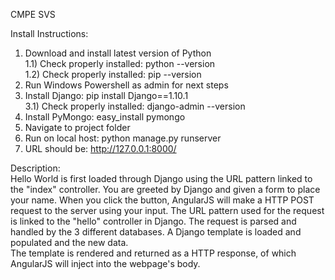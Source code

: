 CMPE SVS

Install Instructions: <br />
1) Download and install latest version of Python <br />
	1.1) Check properly installed: python --version <br />
	1.2) Check properly installed: pip --version <br />
2) Run Windows Powershell as admin for next steps <br />
3) Install Django: pip install Django==1.10.1 <br />
	3.1) Check properly installed: django-admin --version <br />
4) Install PyMongo: easy_install pymongo <br />
5) Navigate to project folder <br />
6) Run on local host: python manage.py runserver <br />
7) URL should be: http://127.0.0.1:8000/ <br />

Description: <br />
Hello World is first loaded through Django using the URL pattern linked to the "index" controller. 
You are greeted by Django and given a form to place your name. When you click the button, 
AngularJS will make a HTTP POST request to the server using your input. The URL pattern used for the request 
is linked to the "hello" controller in Django. The request is parsed and handled by the 3 different databases. 
A Django template is loaded and populated and the new data.  
The template is rendered and returned as a HTTP response, of which AngularJS will inject into the webpage's body.